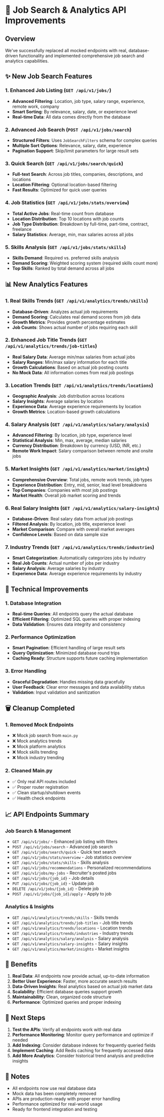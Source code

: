 # 🚀 Job Search & Analytics API Improvements

## Overview
We've successfully replaced all mocked endpoints with real, database-driven functionality and implemented comprehensive job search and analytics capabilities.

## ✨ New Job Search Features

### 1. Enhanced Job Listing (`GET /api/v1/jobs/`)
- **Advanced Filtering**: Location, job type, salary range, experience, remote work, company
- **Smart Sorting**: By relevance, salary, date, or experience level
- **Real-time Data**: All data comes directly from the database

### 2. Advanced Job Search (`POST /api/v1/jobs/search`)
- **Structured Filters**: Uses `JobSearchFilters` schema for complex queries
- **Multiple Sort Options**: Relevance, salary, date, experience
- **Pagination Support**: Skip/limit parameters for large result sets

### 3. Quick Search (`GET /api/v1/jobs/search/quick`)
- **Full-text Search**: Across job titles, companies, descriptions, and locations
- **Location Filtering**: Optional location-based filtering
- **Fast Results**: Optimized for quick user queries

### 4. Job Statistics (`GET /api/v1/jobs/stats/overview`)
- **Total Active Jobs**: Real-time count from database
- **Location Distribution**: Top 10 locations with job counts
- **Job Type Distribution**: Breakdown by full-time, part-time, contract, freelance
- **Salary Statistics**: Average, min, max salaries across all jobs

### 5. Skills Analysis (`GET /api/v1/jobs/stats/skills`)
- **Skills Demand**: Required vs. preferred skills analysis
- **Demand Scoring**: Weighted scoring system (required skills count more)
- **Top Skills**: Ranked by total demand across all jobs

## 📊 New Analytics Features

### 1. Real Skills Trends (`GET /api/v1/analytics/trends/skills`)
- **Database-Driven**: Analyzes actual job requirements
- **Demand Scoring**: Calculates real demand scores from job data
- **Growth Metrics**: Provides growth percentage estimates
- **Job Counts**: Shows actual number of jobs requiring each skill

### 2. Enhanced Job Title Trends (`GET /api/v1/analytics/trends/job-titles`)
- **Real Salary Data**: Average min/max salaries from actual jobs
- **Salary Ranges**: Min/max salary information for each title
- **Growth Calculations**: Based on actual job posting counts
- **No Mock Data**: All information comes from real job postings

### 3. Location Trends (`GET /api/v1/analytics/trends/locations`)
- **Geographic Analysis**: Job distribution across locations
- **Salary Insights**: Average salaries by location
- **Experience Data**: Average experience requirements by location
- **Growth Metrics**: Location-based growth calculations

### 4. Salary Analysis (`GET /api/v1/analytics/salary/analysis`)
- **Advanced Filtering**: By location, job type, experience level
- **Statistical Analysis**: Min, max, average, median salaries
- **Currency Distribution**: Breakdown by currency (USD, INR, etc.)
- **Remote Work Impact**: Salary comparison between remote and onsite jobs

### 5. Market Insights (`GET /api/v1/analytics/market/insights`)
- **Comprehensive Overview**: Total jobs, remote work trends, job types
- **Experience Distribution**: Entry, mid, senior, lead level breakdowns
- **Top Companies**: Companies with most job postings
- **Market Health**: Overall job market scoring and trends

### 6. Real Salary Insights (`GET /api/v1/analytics/salary-insights`)
- **Database-Driven**: Real salary data from actual job postings
- **Filtered Analysis**: By location, job title, experience level
- **Market Comparison**: Compare with overall market averages
- **Confidence Levels**: Based on data sample size

### 7. Industry Trends (`GET /api/v1/analytics/trends/industries`)
- **Smart Categorization**: Automatically categorizes jobs by industry
- **Real Job Counts**: Actual number of jobs per industry
- **Salary Analysis**: Average salaries by industry
- **Experience Data**: Average experience requirements by industry

## 🔧 Technical Improvements

### 1. Database Integration
- **Real-time Queries**: All endpoints query the actual database
- **Efficient Filtering**: Optimized SQL queries with proper indexing
- **Data Validation**: Ensures data integrity and consistency

### 2. Performance Optimization
- **Smart Pagination**: Efficient handling of large result sets
- **Query Optimization**: Minimized database round trips
- **Caching Ready**: Structure supports future caching implementation

### 3. Error Handling
- **Graceful Degradation**: Handles missing data gracefully
- **User Feedback**: Clear error messages and data availability status
- **Validation**: Input validation and sanitization

## 🗑️ Cleanup Completed

### 1. Removed Mock Endpoints
- ❌ Mock job search from `main.py`
- ❌ Mock analytics trends
- ❌ Mock platform analytics
- ❌ Mock skills trending
- ❌ Mock industry trending

### 2. Cleaned Main.py
- ✅ Only real API routes included
- ✅ Proper router registration
- ✅ Clean startup/shutdown events
- ✅ Health check endpoints

## 📈 API Endpoints Summary

### Job Search & Management
- `GET /api/v1/jobs/` - Enhanced job listing with filters
- `POST /api/v1/jobs/search` - Advanced job search
- `GET /api/v1/jobs/search/quick` - Quick text search
- `GET /api/v1/jobs/stats/overview` - Job statistics overview
- `GET /api/v1/jobs/stats/skills` - Skills analysis
- `GET /api/v1/jobs/recommendations` - Personalized recommendations
- `GET /api/v1/jobs/my-jobs` - Recruiter's posted jobs
- `GET /api/v1/jobs/{job_id}` - Job details
- `PUT /api/v1/jobs/{job_id}` - Update job
- `DELETE /api/v1/jobs/{job_id}` - Delete job
- `POST /api/v1/jobs/{job_id}/apply` - Apply to job

### Analytics & Insights
- `GET /api/v1/analytics/trends/skills` - Skills trends
- `GET /api/v1/analytics/trends/job-titles` - Job title trends
- `GET /api/v1/analytics/trends/locations` - Location trends
- `GET /api/v1/analytics/trends/industries` - Industry trends
- `GET /api/v1/analytics/salary/analysis` - Salary analysis
- `GET /api/v1/analytics/salary-insights` - Salary insights
- `GET /api/v1/analytics/market/insights` - Market insights

## 🎯 Benefits

1. **Real Data**: All endpoints now provide actual, up-to-date information
2. **Better User Experience**: Faster, more accurate search results
3. **Data-Driven Insights**: Real analytics based on actual job market data
4. **Scalability**: Efficient database queries support growth
5. **Maintainability**: Clean, organized code structure
6. **Performance**: Optimized queries and proper indexing

## 🚀 Next Steps

1. **Test the APIs**: Verify all endpoints work with real data
2. **Performance Monitoring**: Monitor query performance and optimize if needed
3. **Add Indexing**: Consider database indexes for frequently queried fields
4. **Implement Caching**: Add Redis caching for frequently accessed data
5. **Add More Analytics**: Consider historical trend analysis and predictive insights

## 📝 Notes

- All endpoints now use real database data
- Mock data has been completely removed
- APIs are production-ready with proper error handling
- Performance optimized for real-world usage
- Ready for frontend integration and testing

